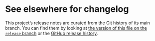 # See elsewhere for changelog

This project’s release notes are curated from the Git history of its main
branch. You can find them by looking at [the version of this file on the
`release` branch][branch] or the [GitHub release history][gh-releases].

[branch]: https://github.com/WorldWideTelescope/wwt-webgl-engine/blob/release/embed/CHANGELOG.md
[gh-releases]: https://github.com/WorldWideTelescope/wwt-webgl-engine/releases
